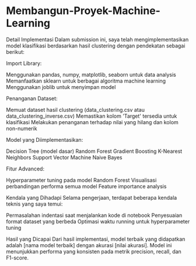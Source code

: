 # Membangun-Proyek-Machine-Learning

Detail Implementasi
Dalam submission ini, saya telah mengimplementasikan model klasifikasi berdasarkan hasil clustering dengan pendekatan sebagai berikut:

Import Library:

Menggunakan pandas, numpy, matplotlib, seaborn untuk data analysis
Memanfaatkan sklearn untuk berbagai algoritma machine learning
Menggunakan joblib untuk menyimpan model


Penanganan Dataset:

Memuat dataset hasil clustering (data_clustering.csv atau data_clustering_inverse.csv)
Memastikan kolom 'Target' tersedia untuk klasifikasi
Melakukan penanganan terhadap nilai yang hilang dan kolom non-numerik


Model yang Diimplementasikan:

Decision Tree (model dasar)
Random Forest
Gradient Boosting
K-Nearest Neighbors
Support Vector Machine
Naive Bayes


Fitur Advanced:

Hyperparameter tuning pada model Random Forest
Visualisasi perbandingan performa semua model
Feature importance analysis



Kendala yang Dihadapi
Selama pengerjaan, terdapat beberapa kendala teknis yang saya temui:

Permasalahan indentasi saat menjalankan kode di notebook
Penyesuaian format dataset yang berbeda
Optimasi waktu running untuk hyperparameter tuning

Hasil yang Dicapai
Dari hasil implementasi, model terbaik yang didapatkan adalah [nama model terbaik] dengan akurasi [nilai akurasi]. Model ini menunjukkan performa yang konsisten pada metrik precision, recall, dan F1-score.
